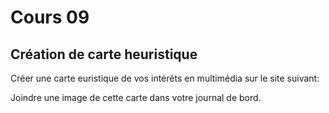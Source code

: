 # Cours 09 
## Création de carte heuristique
Créer une carte euristique de vos intérêts en multimédia sur le site suivant:   

Joindre une image de cette carte dans votre journal de bord. 
